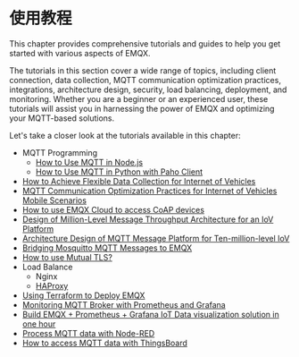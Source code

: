 # 使用教程

<!--to be translated-->

This chapter provides comprehensive tutorials and guides to help you get started with various aspects of EMQX.

The tutorials in this section cover a wide range of topics, including client connection, data collection, MQTT communication optimization practices, integrations, architecture design, security, load balancing, deployment, and monitoring. Whether you are a beginner or an experienced user, these tutorials will assist you in harnessing the power of EMQX and optimizing your MQTT-based solutions.

Let's take a closer look at the tutorials available in this chapter:

- MQTT Programming
  - [How to Use MQTT in Node.js](https://www.emqx.com/en/blog/how-to-use-mqtt-in-nodejs)
  - [How to Use MQTT in Python with Paho Client](https://www.emqx.com/en/blog/how-to-use-mqtt-in-python)
- [How to Achieve Flexible Data Collection for Internet of Vehicles](https://www.emqx.com/en/blog/how-to-achieve-flexible-data-collection-for-internet-of-vehicles)
- [MQTT Communication Optimization Practices for Internet of Vehicles Mobile Scenarios](https://www.emqx.com/en/blog/mqtt-communication-optimization-practices-for-iov)
- [How to use EMQX Cloud to access CoAP devices](https://www.emqx.com/en/blog/connecting-coap-devices-to-emqx-cloud)
- [Design of Million-Level Message Throughput Architecture for an IoV Platform](https://www.emqx.com/en/blog/million-level-message-throughput-architecture-design-for-internet-of-vehicles)
- [Architecture Design of MQTT Message Platform for Ten-million-level IoV](https://www.emqx.com/en/blog/mqtt-messaging-platform-for-internet-of-vehicles)
- [Bridging Mosquitto MQTT Messages to EMQX](https://www.emqx.com/en/blog/bridging-mosquitto-to-emqx-cluster)
- [How to use Mutual TLS?](https://www.emqx.com/en/blog/two-way-tls-ssl-with-emqx-cloud)
- Load Balance
  - Nginx
  - [HAProxy](https://www.emqx.com/en/blog/emqx-haproxy)
- [Using Terraform to Deploy EMQX](https://www.emqx.com/en/blog/using-terraform-to-deploy-emqx-mqtt-broker)
- [Monitoring MQTT Broker with Prometheus and Grafana](https://www.emqx.com/en/blog/emqx-prometheus-grafana)
- [Build EMQX + Prometheus + Grafana IoT Data visualization solution in one hour](https://www.emqx.com/en/blog/build-emqx-influxdb-grafana-iot-data-visualization-solution-in-one-hour)
- [Process MQTT data with Node-RED](https://www.emqx.com/en/blog/using-node-red-to-process-mqtt-data)
- [How to access MQTT data with ThingsBoard](https://www.emqx.com/en/blog/how-to-use-thingsboard-to-access-mqtt-data)